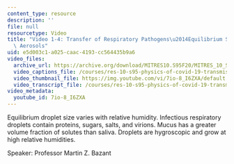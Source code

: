 ```yaml
---
content_type: resource
description: ''
file: null
resourcetype: Video
title: "Video 1-4: Transfer of Respiratory Pathogens\u2014Equilibrium Size of Respiratory\
  \ Aerosols"
uid: e5d003c1-a025-caac-4193-cc564435b9a6
video_files:
  archive_url: https://archive.org/download/MITRES10.S95F20/MITRES_10_S95F20_0104_300k.mp4
  video_captions_file: /courses/res-10-s95-physics-of-covid-19-transmission-fall-2020/637de3a85e025e87a1907b3b50ebbb5b_7io-8_I6ZXA.vtt
  video_thumbnail_file: https://img.youtube.com/vi/7io-8_I6ZXA/default.jpg
  video_transcript_file: /courses/res-10-s95-physics-of-covid-19-transmission-fall-2020/04d82ef8d67db1b420968f4ec0f99db4_7io-8_I6ZXA.pdf
video_metadata:
  youtube_id: 7io-8_I6ZXA
---
```


Equilibrium droplet size varies with relative humidity. Infectious respiratory droplets contain proteins, sugars, salts, and virions. Mucus has a greater volume fraction of solutes than saliva. Droplets are hygroscopic and grow at high relative humidities.

Speaker: Professor Martin Z. Bazant